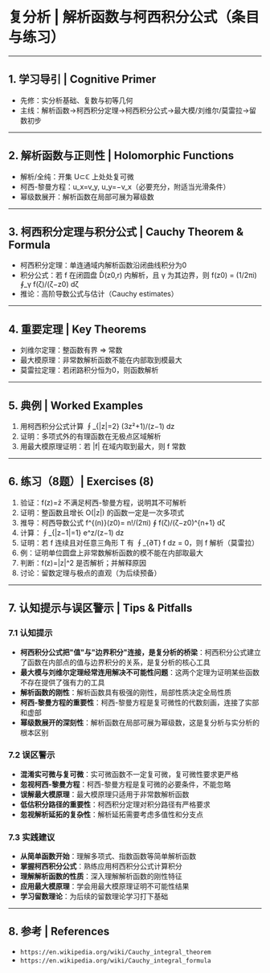 # 复分析 | 解析函数与柯西积分公式（条目与练习）

---

## 1. 学习导引 | Cognitive Primer

- 先修：实分析基础、复数与初等几何
- 主线：解析函数→柯西积分定理→柯西积分公式→最大模/刘维尔/莫雷拉→留数初步

---

## 2. 解析函数与正则性 | Holomorphic Functions

- 解析/全纯：开集 U⊂ℂ 上处处复可微
- 柯西-黎曼方程：u_x=v_y, u_y=−v_x（必要充分，附适当光滑条件）
- 幂级数展开：解析函数在局部可展为幂级数

---

## 3. 柯西积分定理与积分公式 | Cauchy Theorem & Formula

- 柯西积分定理：单连通域内解析函数沿闭曲线积分为0
- 积分公式：若 f 在闭圆盘 D̄(z0,r) 内解析，且 γ 为其边界，则
  f(z0) = (1/2πi) ∮_γ f(ζ)/(ζ−z0) dζ
- 推论：高阶导数公式与估计（Cauchy estimates）

---

## 4. 重要定理 | Key Theorems

- 刘维尔定理：整函数有界 ⇒ 常数
- 最大模原理：非常数解析函数不能在内部取到模最大
- 莫雷拉定理：若闭路积分恒为0，则函数解析

---

## 5. 典例 | Worked Examples

1) 用柯西积分公式计算 ∮_{|z|=2} (3z²+1)/(z−1) dz
2) 证明：多项式外的有理函数在无极点区域解析
3) 用最大模原理证明：若 |f| 在域内取到最大，则 f 常数

---

## 6. 练习（8题）| Exercises (8)

1) 验证：f(z)=z̄ 不满足柯西-黎曼方程，说明其不可解析
2) 证明：整函数且增长 O(|z|) 的函数一定是一次多项式
3) 推导：柯西导数公式 f^{(n)}(z0)= n!/(2πi) ∮ f(ζ)/(ζ−z0)^{n+1} dζ
4) 计算：∮_{|z−1|=1} e^z/(z−1) dz
5) 证明：若 f 连续且对任意三角形 T 有 ∮_{∂T} f dz = 0，则 f 解析（莫雷拉）
6) 例：证明单位圆盘上非常数解析函数的模不能在内部取最大
7) 判断：f(z)=|z|^2 是否解析；并解释原因
8) 讨论：留数定理与极点的直观（为后续预备）

---

## 7. 认知提示与误区警示 | Tips & Pitfalls

### 7.1 认知提示

- **柯西积分公式把"值"与"边界积分"连接，是复分析的桥梁**：柯西积分公式建立了函数在内部点的值与边界积分的关系，是复分析的核心工具
- **最大模与刘维尔定理经常连用解决不可能性问题**：这两个定理为证明某些函数不存在提供了强有力的工具
- **解析函数的刚性**：解析函数具有极强的刚性，局部性质决定全局性质
- **柯西-黎曼方程的重要性**：柯西-黎曼方程是复可微性的代数刻画，连接了实部和虚部
- **幂级数展开的深刻性**：解析函数在局部可展为幂级数，这是复分析与实分析的根本区别

### 7.2 误区警示

- **混淆实可微与复可微**：实可微函数不一定复可微，复可微性要求更严格
- **忽视柯西-黎曼方程**：柯西-黎曼方程是复可微的必要条件，不能忽略
- **误解最大模原理**：最大模原理只适用于非常数解析函数
- **低估积分路径的重要性**：柯西积分定理对积分路径有严格要求
- **忽视解析延拓的复杂性**：解析延拓需要考虑多值性和分支点

### 7.3 实践建议

- **从简单函数开始**：理解多项式、指数函数等简单解析函数
- **掌握柯西积分公式**：熟练应用柯西积分公式计算积分
- **理解解析函数的性质**：深入理解解析函数的刚性特征
- **应用最大模原理**：学会用最大模原理证明不可能性结果
- **学习留数理论**：为后续的留数理论学习打下基础

---

## 8. 参考 | References

- `https://en.wikipedia.org/wiki/Cauchy_integral_theorem`
- `https://en.wikipedia.org/wiki/Cauchy_integral_formula`
